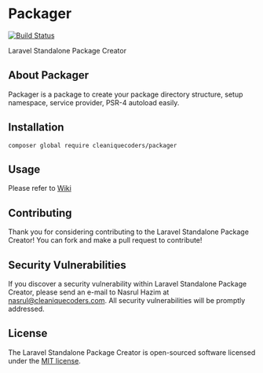 # Packager

[![Build Status](https://travis-ci.org/cleaniquecoders/packager.svg?branch=master)](https://travis-ci.org/cleaniquecoders/packager)

Laravel Standalone Package Creator

## About Packager

Packager is a package to create your package directory structure, setup namespace, service provider, PSR-4 autoload easily.

## Installation

```
composer global require cleaniquecoders/packager
```

## Usage

Please refer to [Wiki](https://github.com/cleaniquecoders/packager/wiki)

## Contributing

Thank you for considering contributing to the Laravel Standalone Package Creator! You can fork and make a pull request to contribute!

## Security Vulnerabilities

If you discover a security vulnerability within Laravel Standalone Package Creator, please send an e-mail to Nasrul Hazim at nasrul@cleaniquecoders.com. All security vulnerabilities will be promptly addressed.

## License

The Laravel Standalone Package Creator is open-sourced software licensed under the [MIT license](http://opensource.org/licenses/MIT).
